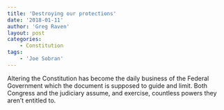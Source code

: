 ```yaml
---
title: 'Destroying our protections'
date: '2018-01-11'
author: 'Greg Raven'
layout: post
categories:
    - Constitution
tags:
    - 'Joe Sobran'
---
```


Altering the Constitution has become the daily business of the Federal Government which the document is supposed to guide and limit. Both Congress and the judiciary assume, and exercise, countless powers they aren’t entitled to.